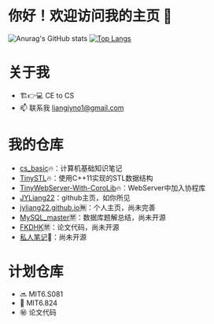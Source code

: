 # 你好！欢迎访问我的主页 👋

![Anurag's GitHub stats](https://github-readme-stats.vercel.app/api?username=JYLiang22&hide=prs,issues,contribs&show_icons=true&theme=prussian)
[![Top Langs](https://github-readme-stats.vercel.app/api/top-langs/?username=JYLiang22&layout=compact&theme=rose)](https://github.com/JYLiang22/github-readme-stats)


# 关于我

- 🏗👉💻 CE to CS
- 📫 联系我 liangjyno1@gmail.com


# 我的仓库

- [cs_basic](https://github.com/JYLiang22/cs_basic)🔥：计算机基础知识笔记
- [TinySTL](https://github.com/JYLiang22/TinySTL)🔥：使用C++11实现的STL数据结构
- [TinyWebServer-With-CoroLib](https://github.com/JYLiang22/TinyWebServer-With-CoroLib)🔥：WebServer中加入协程库
- [JYLiang22](https://github.com/JYLiang22/JYLiang22)：github主页，如你所见
- [jyliang22.github.io](https://github.com/JYLiang22/jyliang22.github.io)🈚：个人主页，尚未完善
- [MySQL_master]()🈲：数据库题解总结，尚未开源
- [FKDHK]()🈲：论文代码，尚未开源
- [私人笔记]()🔞：尚未开源


# 计划仓库

- 🔜 MIT6.S081
- 🤜 MIT6.824
- ㊙ 论文代码


<!--
**JYLiang22/JYLiang22** is a ✨ _special_ ✨ repository because its `README.md` (this file) appears on your GitHub profile.

Here are some ideas to get you started:

- 🔭 I’m currently working on ...
- 🌱 I’m currently learning ...
- 👯 I’m looking to collaborate on ...
- 🤔 I’m looking for help with ...
- 💬 Ask me about ...
- 📫 How to reach me: ...
- 😄 Pronouns: ...
- ⚡ Fun fact: ...
-->
